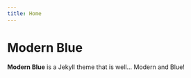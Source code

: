 ```yaml
---
title: Home
---
```


# Modern Blue

**Modern Blue** is a Jekyll theme that is well... Modern and Blue!